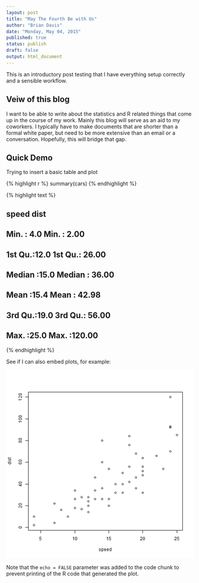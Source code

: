 ```yaml
---
layout: post
title: "May The Fourth Be with Us"
author: "Brian Davis"
date: "Monday, May 04, 2015"
published: true
status: publish
draft: false
output: html_document
---
```

 
This is an introductory post testing that I have everything setup correctly and a sensible workflow.
 
## Veiw of this blog
 
I want to be able to write about the statistics and R related things that come up in the course of my work.  Mainly this blog will serve as an aid to my coworkers.  I typically have to make documents that are shorter than a formal white paper, but need to be more extensive than an email or a conversation.  Hopefully, this will bridge that gap.
 
## Quick Demo
 
Trying to insert a basic table and plot
 

{% highlight r %}
summary(cars)
{% endhighlight %}



{% highlight text %}
##      speed           dist       
##  Min.   : 4.0   Min.   :  2.00  
##  1st Qu.:12.0   1st Qu.: 26.00  
##  Median :15.0   Median : 36.00  
##  Mean   :15.4   Mean   : 42.98  
##  3rd Qu.:19.0   3rd Qu.: 56.00  
##  Max.   :25.0   Max.   :120.00
{% endhighlight %}
 
See if I can also embed plots, for example:
 
![plot of chunk unnamed-chunk-2](/figures/unnamed-chunk-2-1.png) 
 
Note that the `echo = FALSE` parameter was added to the code chunk to prevent printing of the R code that generated the plot.
